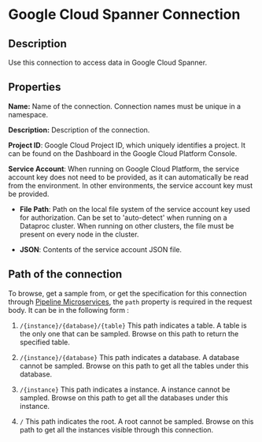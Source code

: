 # Google Cloud Spanner Connection

Description
-----------
Use this connection to access data in Google Cloud Spanner.

Properties
----------
**Name:** Name of the connection. Connection names must be unique in a namespace.

**Description:** Description of the connection.

**Project ID**: Google Cloud Project ID, which uniquely identifies a project.
It can be found on the Dashboard in the Google Cloud Platform Console.

**Service Account**: When running on Google Cloud Platform, the service account key does not need to be provided, 
as it can automatically be read from the environment. In other environments, the service account key must be provided.

* **File Path**: Path on the local file system of the service account key used for
authorization. Can be set to 'auto-detect' when running on a Dataproc cluster.
When running on other clusters, the file must be present on every node in the cluster.

* **JSON**: Contents of the service account JSON file.

Path of the connection
----------------------
To browse, get a sample from, or get the specification for this connection through
[Pipeline Microservices](https://cdap.atlassian.net/wiki/spaces/DOCS/pages/975929350/Pipeline+Microservices), the `path`
property is required in the request body. It can be in the following form :

1. `/{instance}/{database}/{table}`
   This path indicates a table. A table is the only one that can be sampled. Browse on this path to return the specified table.

2. `/{instance}/{database}`
   This path indicates a database. A database cannot be sampled. Browse on this path to get all the tables under this database.

3. `/{instance}`
   This path indicates a instance. A instance cannot be sampled. Browse on this path to get all the databases under this instance.

4. `/`
   This path indicates the root. A root cannot be sampled. Browse on this path to get all the instances visible through this connection.
